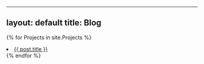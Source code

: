 
---
layout: default
title: Blog
---
{% for Projects in site.Projects %}
  <li>
      <a href="{{ post.url }}">{{ post.title }}</a>
  </li>
{% endfor %}
